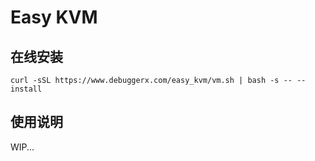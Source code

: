 # Easy KVM

## 在线安装
```shell
curl -sSL https://www.debuggerx.com/easy_kvm/vm.sh | bash -s -- --install
```

## 使用说明
WIP...
